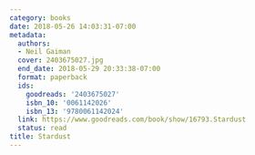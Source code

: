 ```yaml
---
category: books
date: 2018-05-26 14:03:31-07:00
metadata:
  authors:
  - Neil Gaiman
  cover: 2403675027.jpg
  end_date: 2018-05-29 20:33:38-07:00
  format: paperback
  ids:
    goodreads: '2403675027'
    isbn_10: '0061142026'
    isbn_13: '9780061142024'
  link: https://www.goodreads.com/book/show/16793.Stardust
  status: read
title: Stardust
---
```

